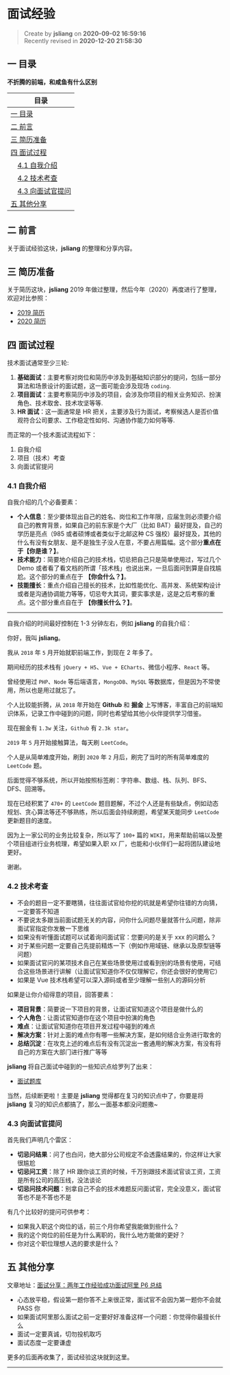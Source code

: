 面试经验
===

> Create by **jsliang** on **2020-09-02 16:59:16**  
> Recently revised in **2020-12-20 21:58:30**

<!-- 目录开始 -->
## 一 目录

**不折腾的前端，和咸鱼有什么区别**

| 目录 |
| --- |
| [一 目录](#chapter-one) |
| [二 前言](#chapter-two) |
| [三 简历准备](#chapter-three) |
| [四 面试过程](#chapter-four) |
| &emsp;[4.1 自我介绍](#chapter-four-one) |
| &emsp;[4.2 技术考查](#chapter-four-two) |
| &emsp;[4.3 向面试官提问](#chapter-four-three) |
| [五 其他分享](#chapter-five) |
<!-- 目录结束 -->

## 二 前言



关于面试经验这块，**jsliang** 的整理和分享内容。

## 三 简历准备



关于简历这块，**jsliang** 2019 年做过整理，然后今年（2020）再度进行了整理，欢迎对比参照：

* [2019 简历](https://github.com/LiangJunrong/document-library/blob/master/%E7%B3%BB%E5%88%97-%E9%9D%A2%E8%AF%95%E8%B5%84%E6%96%99/%E9%9D%A2%E8%AF%95%E7%BB%8F%E9%AA%8C/2019%20%E7%AE%80%E5%8E%86.md)
* [2020 简历](https://github.com/LiangJunrong/document-library/blob/master/%E7%B3%BB%E5%88%97-%E9%9D%A2%E8%AF%95%E8%B5%84%E6%96%99/%E9%9D%A2%E8%AF%95%E7%BB%8F%E9%AA%8C/2020%20%E7%AE%80%E5%8E%86.md)

## 四 面试过程



技术⾯试通常⾄少三轮:

1. **基础⾯试**：主要考察对岗位和简历中涉及到基础知识部分的提问，包括⼀部分算法和场景设计的⾯试题，这⼀⾯可能会涉及现场 `coding`.
2. **项⽬⾯试**：主要考察简历中涉及的项⽬，会涉及你项⽬的相关业务知识、扮演⻆⾊、技术取舍、技术攻坚等等.
3. **HR ⾯试**：这⼀⾯通常是 HR 把关，主要涉及⾏为⾯试，考察候选⼈是否价值观符合公司要求、⼯作稳定性如何、沟通协作能⼒如何等等.

而正常的一个技术面试流程如下：

1. 自我介绍
2. 项目（技术）考查
3. 向面试官提问

### 4.1 自我介绍



自我介绍的几个必备要素：

* **个人信息**：⾄少要体现出⾃⼰的姓名、岗位和⼯作年限，应届⽣则必须要介绍⾃⼰的教育背景，如果⾃⼰的前东家是个⼤⼚（⽐如 BAT）最好提及，⾃⼰的学历是亮点（985 或者硕博或者类似于北邮这种 CS 强校）最好提及，其他的什么有没有⼥朋友、是不是独⽣⼦没⼈在意，不要占⽤篇幅。这个部分**重点在于【你是谁？】**。
* **技术能力**：简要地介绍⾃⼰的技术栈，切忌把⾃⼰只是简单使⽤过，写过⼏个 Demo 或者看了看⽂档的所谓「技术栈」也说出来，⼀旦后⾯问到算是⾃找尴尬。这个部分的重点在于 **【你会什么？】**。
* **技能擅长**：重点介绍⾃⼰擅⻓的技术，⽐如性能优化、⾼并发、系统架构设计或者是沟通协调能⼒等等，切忌夸⼤其词，要实事求是，这是之后考察的重点。这个部分重点⾃在于 **【你擅⻓什么？】**。

---

自我介绍的时间最好控制在 1-3 分钟左右，例如 **jsliang** 的自我介绍：

你好，我叫 **jsliang**。

我从 `2018` 年 `5` 月开始就职前端工作，到现在 2 年多了。

期间经历的技术栈有 `jQuery + H5`、`Vue + ECharts`、微信小程序、`React` 等。

曾经使用过 `PHP`、`Node` 等后端语言，`MongoDB`、`MySQL` 等数据库，但是因为不常使用，所以也是用过就忘了。

个人比较能折腾，从 `2018` 年开始在 **Github** 和 **掘金** 上写博客，丰富自己的前端知识体系，记录工作中碰到的问题，同时也希望给其他小伙伴提供学习借鉴。

现在掘金有 `1.3w` 关注，`Github` 有 `2.3k star`。

`2019` 年 `5` 月开始接触算法，每天刷 `LeetCode`。

个人是从简单难度开始，刷到 `2020` 年 `2` 月后，刷完了当时的所有简单难度的 `LeetCode` 题。

后面觉得不够系统，所以开始按照标签刷：字符串、数组、栈、队列、BFS、DFS、回溯等。

现在已经积累了 `470+` 的 `LeetCode` 题目题解，不过个人还是有些缺点，例如动态规划、贪心算法等还不够熟练，所以后面会持续刷题，希望某天能同步 `LeetCode` 更新题目的速度。

因为上一家公司的业务比较复杂，所以写了 `100+` 篇的 `WIKI`，用来帮助前端以及整个项目组进行业务梳理，希望如果入职 `XX` 厂，也能和小伙伴们一起将团队建设地更好。

谢谢。

### 4.2 技术考查



* 不会的题目一定不要瞎猜，往往面试官给你挖的坑就是希望你往错的方向猜，一定要答不知道
* 不要说太多跟当前面试题无关的内容，问你什么问题尽量就答什么问题，除非面试官指定你发散一下思维
* 如果没有听懂面试题可以试着询问面试官：您要问的是关于 xxx 的问题么？
* 对于某些问题一定要自己先提前精炼一下（例如作用域链、继承以及原型链等问题）
* 如果面试官问的某项技术自己在某些场景使用过或看到别的场景有使用，可结合这些场景进行讲解（让面试官知道你不仅仅理解它，你还会很好的使用它）
* 如果是 Vue 技术栈希望可以深入源码或者至少理解一些别人的源码分析

如果是让你介绍得意的项目，回答要素：

* **项⽬背景**：简要说⼀下项⽬的背景，让⾯试官知道这个项⽬是做什么的
* **个⼈⻆⾊**：让⾯试官知道你在这个项⽬中扮演的⻆⾊
* **难点**：让⾯试官知道你在项⽬开发过程中碰到的难点
* **解决⽅案**：针对上⾯的难点你有哪⼀些解决⽅案，是如何结合业务进⾏取舍的
* **总结沉淀**：在攻克上述的难点后有没有沉淀出⼀套通⽤的解决⽅案，有没有将⾃⼰的⽅案在⼤部⻔进⾏推⼴等等

**jsliang** 将自己面试中碰到的一些知识点给罗列了出来：

* [面试题库](https://github.com/LiangJunrong/document-library/tree/master/%E7%B3%BB%E5%88%97-%E9%9D%A2%E8%AF%95%E8%B5%84%E6%96%99/%E9%9D%A2%E8%AF%95%E7%BB%8F%E9%AA%8C/%E9%9D%A2%E8%AF%95%E9%A2%98%E5%BA%93)

当然，后续断更啦！主要是 **jsliang** 觉得都在复习的知识点中了，你要是将 **jsliang** 复习的知识点都搞了，那么一面基本都没问题撒~

### 4.3 向面试官提问



⾸先我们声明⼏个雷区：

* **切忌问结果**：问了也⽩问，绝⼤部分公司规定不会透露结果的，你这样让⼤家很尴尬
* **切忌问⼯资**：除了 HR 跟你谈⼯资的时候，千万别跟技术⾯试官谈⼯资，⼯资是所有公司的⾼压线，没法谈论
* **切忌问技术问题**：别拿⾃⼰不会的技术难题反问⾯试官，完全没意义，⾯试官答也不是不答也不是

有⼏个⽐较好的提问可供参考：

* 如果我⼊职这个岗位的话，前三个⽉你希望我能做到些什么？
* 我的这个岗位的前任是为什么离职的，我什么地⽅能做的更好？
* 你对这个职位理想⼈选的要求是什么？

## 五 其他分享



文章地址：[面试分享：两年工作经验成功面试阿里 P6 总结](https://juejin.im/post/6844903928442667015)

* 心态放平稳，假设第一题你答不上来很正常，面试官不会因为第一题你不会就 PASS 你
* 如果面试阿里那么面试之前一定要好好准备这样一个问题：你觉得你最擅长什么
* 面试一定要真诚，切勿投机取巧
* 面试态度一定要谦虚

更多的后面再收集了，面试经验这块就到这里。

---


